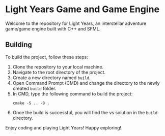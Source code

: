 # Light Years Game and Game Engine

Welcome to the repository for Light Years, an interstellar adventure game/game engine built with C++ and SFML.

## Building

To build the project, follow these steps:

1. Clone the repository to your local machine.
2. Navigate to the root directory of the project.
3. Create a new directory named `build`.
4. Open Command Prompt (CMD) and change the directory to the newly created `build` folder.
5. In CMD, type the following command to build the project:
   ```
   cmake -S .. -B .
   ```
6. Once the build is successful, you will find the vs solution in the `build` directory.

Enjoy coding and playing Light Years! Happy exploring!
